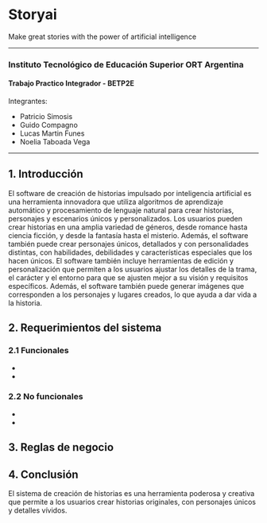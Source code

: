 # Storyai

Make great stories with the power of artificial intelligence
***
### Instituto Tecnológico de Educación Superior ORT Argentina 
#### Trabajo Practico Integrador - BETP2E

Integrantes:

- Patricio Simosis
- Guido Compagno
- Lucas Martin Funes
- Noelia Taboada Vega

***


## 1. Introducción
El software de creación de historias impulsado por inteligencia artificial es una herramienta innovadora que utiliza algoritmos de aprendizaje automático y procesamiento de lenguaje natural para crear historias, personajes y escenarios únicos y personalizados.
Los usuarios pueden crear historias en una amplia variedad de géneros, desde romance hasta ciencia ficción, y desde la fantasía hasta el misterio. Además, el software también puede crear personajes únicos, detallados y con personalidades distintas, con habilidades, debilidades y características especiales que los hacen únicos.
El software también incluye herramientas de edición y personalización que permiten a los usuarios ajustar los detalles de la trama, el carácter y el entorno para que se ajusten mejor a su visión y requisitos específicos. Además, el software también puede generar imágenes que corresponden a los personajes y lugares creados, lo que ayuda a dar vida a la historia.

## 2. Requerimientos del sistema

### 2.1 Funcionales
-
-

### 2.2 No funcionales
-
-

## 3. Reglas de negocio

## 4. Conclusión
El sistema de creación de historias es una herramienta poderosa y creativa que permite a los usuarios crear historias originales, con personajes únicos y detalles vívidos.
